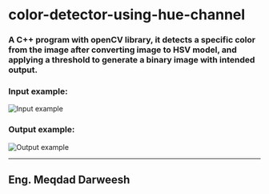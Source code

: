 # color-detector-using-hue-channel
### A C++ program with openCV library, it detects a specific color from the image after converting image to HSV model, and applying a threshold to generate a binary image with intended output. 

### Input example:
![Input example](https://imgur.com/s4vaphS)


### Output example:
![Output example](MeqdadDarweesh.github.com/color-detector-using-hue-channel/TestExamples/Screenshot2.png)

_______________________________________________
## Eng. Meqdad Darweesh
